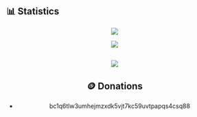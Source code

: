 ## 📊 Statistics
<div align="center">

![](https://github-readme-streak-stats.herokuapp.com/?user=switchful&count_private=true&show_icons=true&theme=radical&hide_border=true&hide_title=true)

![](https://github-readme-stats.vercel.app/api?username=switchful&include_all_commits=true&show_icons=true&hide_border=true&hide_title=true&count_private=true&theme=radical)

![](https://github-readme-stats.vercel.app/api/top-langs/?username=switchful&layout=compact&count_private=true&langs_count=8&hide_border=true&theme=radical)
---
## 🪙 Donations
- bc1q6tlw3umhejmzxdk5vjt7kc59uvtpapqs4csq88  
  
</div>
